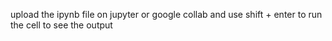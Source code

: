 upload the ipynb file on jupyter or google collab and use shift +  enter to run the cell to see the output
